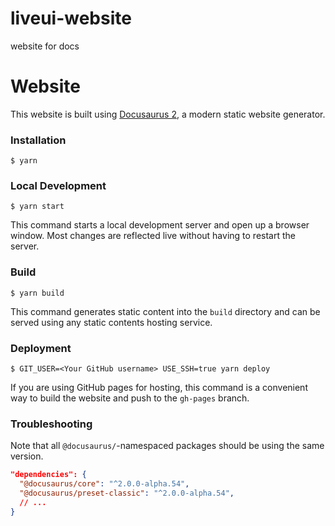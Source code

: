 # liveui-website

website for docs

# Website

This website is built using [Docusaurus 2](https://v2.docusaurus.io/), a modern static website generator.

### Installation

```
$ yarn
```

### Local Development

```
$ yarn start
```

This command starts a local development server and open up a browser window. Most changes are reflected live without having to restart the server.

### Build

```
$ yarn build
```

This command generates static content into the `build` directory and can be served using any static contents hosting service.

### Deployment

```
$ GIT_USER=<Your GitHub username> USE_SSH=true yarn deploy
```

If you are using GitHub pages for hosting, this command is a convenient way to build the website and push to the `gh-pages` branch.

### Troubleshooting

Note that all `@docusaurus/`-namespaced packages should be using the same version.

```json
"dependencies": {
  "@docusaurus/core": "^2.0.0-alpha.54",
  "@docusaurus/preset-classic": "^2.0.0-alpha.54",
  // ...
}
```